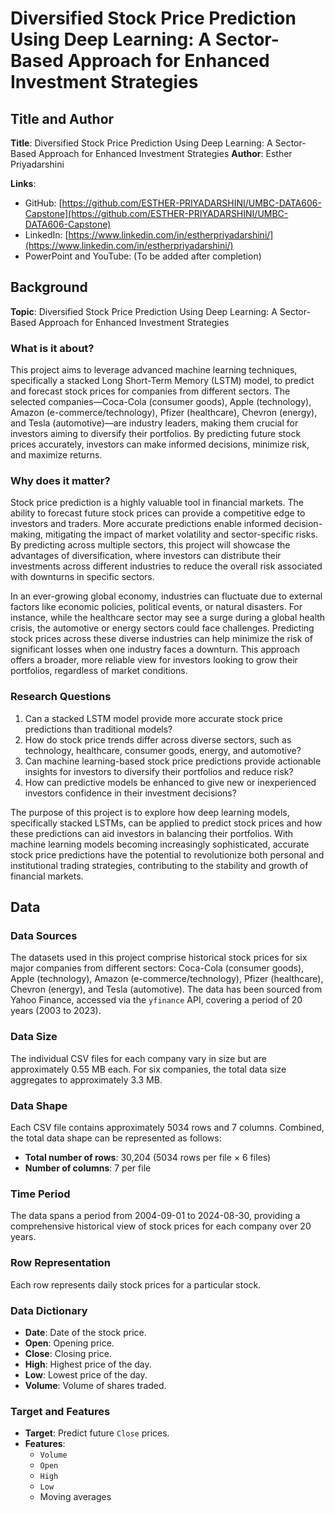 # Diversified Stock Price Prediction Using Deep Learning: A Sector-Based Approach for Enhanced Investment Strategies

## Title and Author
**Title**: Diversified Stock Price Prediction Using Deep Learning: A Sector-Based Approach for Enhanced Investment Strategies 
**Author**: Esther Priyadarshini  

**Links**:
- GitHub: [https://github.com/ESTHER-PRIYADARSHINI/UMBC-DATA606-Capstone](https://github.com/ESTHER-PRIYADARSHINI/UMBC-DATA606-Capstone)
- LinkedIn: [https://www.linkedin.com/in/estherpriyadarshini/](https://www.linkedin.com/in/estherpriyadarshini/)
- PowerPoint and YouTube: (To be added after completion)

## Background
**Topic**: Diversified Stock Price Prediction Using Deep Learning: A Sector-Based Approach for Enhanced Investment Strategies

### What is it about?
This project aims to leverage advanced machine learning techniques, specifically a stacked Long Short-Term Memory (LSTM) model, to predict and forecast stock prices for companies from different sectors. The selected companies—Coca-Cola (consumer goods), Apple (technology), Amazon (e-commerce/technology), Pfizer (healthcare), Chevron (energy), and Tesla (automotive)—are industry leaders, making them crucial for investors aiming to diversify their portfolios. By predicting future stock prices accurately, investors can make informed decisions, minimize risk, and maximize returns.

### Why does it matter?
Stock price prediction is a highly valuable tool in financial markets. The ability to forecast future stock prices can provide a competitive edge to investors and traders. More accurate predictions enable informed decision-making, mitigating the impact of market volatility and sector-specific risks. By predicting across multiple sectors, this project will showcase the advantages of diversification, where investors can distribute their investments across different industries to reduce the overall risk associated with downturns in specific sectors.

In an ever-growing global economy, industries can fluctuate due to external factors like economic policies, political events, or natural disasters. For instance, while the healthcare sector may see a surge during a global health crisis, the automotive or energy sectors could face challenges. Predicting stock prices across these diverse industries can help minimize the risk of significant losses when one industry faces a downturn. This approach offers a broader, more reliable view for investors looking to grow their portfolios, regardless of market conditions.

### Research Questions
1. Can a stacked LSTM model provide more accurate stock price predictions than traditional models?
2. How do stock price trends differ across diverse sectors, such as technology, healthcare, consumer goods, energy, and automotive?
3. Can machine learning-based stock price predictions provide actionable insights for investors to diversify their portfolios and reduce risk?
4. How can predictive models be enhanced to give new or inexperienced investors confidence in their investment decisions?

The purpose of this project is to explore how deep learning models, specifically stacked LSTMs, can be applied to predict stock prices and how these predictions can aid investors in balancing their portfolios. With machine learning models becoming increasingly sophisticated, accurate stock price predictions have the potential to revolutionize both personal and institutional trading strategies, contributing to the stability and growth of financial markets.

## Data

### Data Sources
The datasets used in this project comprise historical stock prices for six major companies from different sectors: Coca-Cola (consumer goods), Apple (technology), Amazon (e-commerce/technology), Pfizer (healthcare), Chevron (energy), and Tesla (automotive). The data has been sourced from Yahoo Finance, accessed via the `yfinance` API, covering a period of 20 years (2003 to 2023).

### Data Size
The individual CSV files for each company vary in size but are approximately 0.55 MB each. For six companies, the total data size aggregates to approximately 3.3 MB.

### Data Shape
Each CSV file contains approximately 5034 rows and 7 columns. Combined, the total data shape can be represented as follows:
- **Total number of rows**: 30,204 (5034 rows per file × 6 files)
- **Number of columns**: 7 per file

### Time Period
The data spans a period from 2004-09-01 to 2024-08-30, providing a comprehensive historical view of stock prices for each company over 20 years.

### Row Representation
Each row represents daily stock prices for a particular stock.

### Data Dictionary
- **Date**: Date of the stock price.
- **Open**: Opening price.
- **Close**: Closing price.
- **High**: Highest price of the day.
- **Low**: Lowest price of the day.
- **Volume**: Volume of shares traded.

### Target and Features
- **Target**: Predict future `Close` prices.
- **Features**: 
  - `Volume`
  - `Open`
  - `High`
  - `Low`
  - Moving averages

